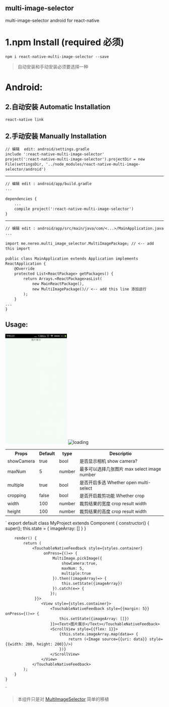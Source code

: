 ## multi-image-selector
multi-image-selector android for react-native

# 1.npm Install (required 必须)
	npm i react-native-multi-image-selector --save 
> 自动安装和手动安装必须要选择一种
# Android:
## 2.自动安装 Automatic Installation
	react-native link 
## 2.手动安装 Manually Installation
 
	// 编辑  edit: android/settings.gradle
	include ':react-native-multi-image-selector'
	project(':react-native-multi-image-selector').projectDir = new File(settingsDir, '../node_modules/react-native-multi-image-selector/android')

---
	// 编辑 edit : android/app/build.gradle
	...
	
	dependencies {
	    ...
	    compile project(':react-native-multi-image-selector')
	}
---
	// 编辑 edit : android/app/src/main/java/com/<...>/MainApplication.java
	...
	
	import me.nereo.multi_image_selector.MultiImagePackage; // <-- add this import
	
	public class MainApplication extends Application implements ReactApplication {
	    @Override
	    protected List<ReactPackage> getPackages() {
	        return Arrays.<ReactPackage>asList(
	            new MainReactPackage(),
	            new MultiImagePackage()// <-- add this line 添加这行
	        );
	    }
	...
	}	
## Usage:
![loading](Example/camera.gif) ![loading](Example/multiple.gif) 
<table>
	<tr>
		<th>Props</th>
		<th>Default</th>
		<th>type</th>
		<th>Descriptio</th>
	</tr>
	<tr>
		<td>showCamera</td>
		<td>true</td>
		<td>bool</td>	
		<td>是否显示相机 show camera?</td>	
	</<tr> 
	<tr>
		<td>maxNum</td>
		<td>5</td>
		<td>number</td>	
		<td>最多可以选择几张图片 max select image number</td>	
	</<tr> 
	<tr>
		<td>multiple</td>
		<td>true</td>
		<td>bool</td>	
		<td>是否开启多选 Whether open multi-select</td>	
	</<tr> 	
	<tr>
		<td>cropping</td>
		<td>false</td>
		<td>bool</td>	
		<td>是否开启裁剪功能 Whether crop</td>	
	</<tr> 
	<tr>
		<td>width</td>

<td>100</td>
		<td>number</td>	
		<td>裁剪结果的宽度 crop result width</td>	
	</<tr> 
	<tr>
		<td>height</td>
		<td>100</td>
		<td>number</td>	
		<td>裁剪结果的高度 crop result width</td>	
	</<tr> 
</table>

`
	export default class MyProject extends Component {
	    constructor() {
	        super();
	        this.state = {
	            imageArray: []
	        }
	    }
	
	    render() {
	        return (
	            <TouchableNativeFeedback style={styles.container}
	                 onPress={()=> {
	                     MultiImage.pickImage({
	                         showCamera:true,
	                         maxNum: 5,
	                         multiple:true
	                     }).then((imageArray)=> {
	                         this.setState({imageArray})
	                     }).catch(e=> {
	                    });
	             }}>
	                <View style={styles.container}>
	                    <TouchableNativeFeedback style={{margin: 5}} onPress={()=> {
	                        this.setState({imageArray: []})
	                    }}><Text>图片展示</Text></TouchableNativeFeedback>
	                    <ScrollView style={{flex: 1}}>
	                        {this.state.imageArray.map(data=> {
	                            return (<Image source={{uri: data}} style={{width: 200, height: 200}}/>)
	                        })}
	                    </ScrollView>
	                </View>
	            </TouchableNativeFeedback>
	        );
	    }
	}

`
> 本组件只是对 [MultiImageSelector](https://github.com/lovetuzitong/MultiImageSelector) 简单的移植 

